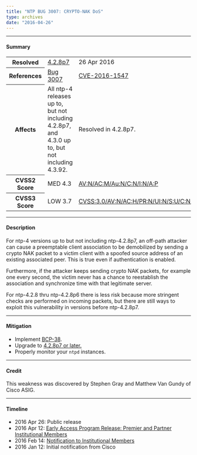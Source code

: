 ```yaml
---
title: "NTP BUG 3007: CRYPTO-NAK DoS"
type: archives
date: "2016-04-26"
---
```


* * *

#### Summary

<table>
  <tbody>
	<tr>
		<th><b>Resolved</b></th>
		<td><a href="/support/securitynotice/4_2_8p7-release-announcement/">4.2.8p7</a></td>
		<td>26 Apr 2016</td>
	</tr>
	<tr>
		<th><b>References</b></th>
		<td><a href="https://bugs.ntp.org/show_bug.cgi?id=3007">Bug 3007</a></td>
		<td><a href="https://nvd.nist.gov/vuln/detail/CVE-2016-1547/">CVE-2016-1547</a></td>
	</tr>
	<tr>
		<th><b>Affects</b></th>
		<td>All ntp-4 releases up to, but not including 4.2.8p7,<br> and 4.3.0 up to, but not including 4.3.92.</td>
		<td>Resolved in 4.2.8p7.</td>
	</tr>
	<tr>
		<th><b>CVSS2 Score</b></th>
		<td>MED 4.3</td>
		<td><a href="https://nvd.nist.gov/cvss.cfm?calculator&version=2&vector=(AV:N/AC:M/Au:N/C:N/I:N/A:P)">AV:N/AC:M/Au:N/C:N/I:N/A:P</a></td>
	</tr>
	<tr>
		<th><b>CVSS3 Score<b></th>
		<td>LOW 3.7</td>
		<td><a href="https://www.first.org/cvss/calculator/3.0#CVSS:3.0/AV:N/AC:H/PR:N/UI:N/S:U/C:N/I:N/A:L">CVSS:3.0/AV:N/AC:H/PR:N/UI:N/S:U/C:N/I:N/A:L</a></td>
	</tr>	
  </tbody>	
</table>

* * *
    
#### Description 

For ntp-4 versions up to but not including ntp-4.2.8p7, an off-path attacker can cause a preemptable client association to be demobilized by sending a crypto NAK packet to a victim client with a spoofed source address of an existing associated peer. This is true even if authentication is enabled.

Furthermore, if the attacker keeps sending crypto NAK packets, for example one every second, the victim never has a chance to reestablish the association and synchronize time with that legitimate server.

For ntp-4.2.8 thru ntp-4.2.8p6 there is less risk because more stringent checks are performed on incoming packets, but there are still ways to exploit this vulnerability in versions before ntp-4.2.8p7.

* * *
    
#### Mitigation

* Implement [BCP-38](http://www.bcp38.info).
* Upgrade to [4.2.8p7 or later.](/downloads/)
* Properly monitor your `ntpd` instances. 

* * *

#### Credit

This weakness was discovered by Stephen Gray and Matthew Van Gundy of Cisco ASIG.

* * *

#### Timeline

* 2016 Apr 26: Public release
* 2016 Apr 12: [Early Access Program Release: Premier and Partner Institutional Members](https://www.nwtime.org/membership/benefits/)
* 2016 Feb 14: [Notification to Institutional Members](https://www.nwtime.org/membership/benefits/)
* 2016 Jan 12: Initial notification from Cisco